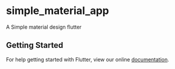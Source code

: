 # simple_material_app

A Simple material design flutter

## Getting Started

For help getting started with Flutter, view our online
[documentation](https://flutter.io/).
